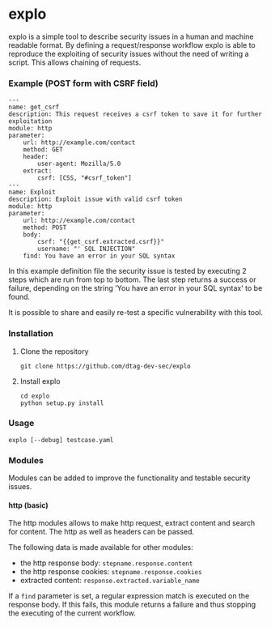 explo
=====

explo is a simple tool to describe security issues in a human and machine readable format.
By defining a request/response workflow explo is able to reproduce the exploiting of security issues without the
need of writing a script. This allows chaining of requests.

### Example (POST form with CSRF field)

	---
    name: get_csrf
	description: This request receives a csrf token to save it for further exploitation
    module: http
    parameter:
        url: http://example.com/contact
        method: GET
	    header:
            user-agent: Mozilla/5.0
        extract:
            csrf: [CSS, "#csrf_token"]
	---
	name: Exploit
    description: Exploit issue with valid csrf token
    module: http
    parameter:
        url: http://example.com/contact
        method: POST
        body:
            csrf: "{{get_csrf.extracted.csrf}}"
            username: "' SQL INJECTION"
        find: You have an error in your SQL syntax

In this example definition file the security issue is tested by executing 2 steps which are run from top to bottom. The last step returns a success or failure, depending on the string 'You have an error in your SQL syntax' to be found.

It is possible to share and easily re-test a specific vulnerability with this tool.

### Installation

1. Clone the repository

    ```
    git clone https://github.com/dtag-dev-sec/explo
    ```

2. Install explo

    ```
    cd explo
    python setup.py install
    ```

### Usage

```
explo [--debug] testcase.yaml
```

### Modules

Modules can be added to improve the functionality and testable security issues.

#### http (basic)

The http modules allows to make http request, extract content and search for content. The http as well as headers can be passed.

The following data is made available for other modules:

* the http response body: `stepname.response.content` 
* the http response cookies: `stepname.response.cookies`
* extracted content: `response.extracted.variable_name`

If a `find` parameter is set, a regular expression match is executed on the response body. If this fails, this module returns a failure and thus stopping the executing of the current workflow.


